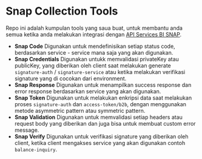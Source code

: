 # Snap Collection Tools

Repo ini adalah kumpulan tools yang saua buat, untuk membantu anda semua ketika anda melakukan integrasi dengan [API Services  BI SNAP](https://apidevportal.bi.go.id/snap/api-services).

- **Snap Code** Digunakan untuk mendefinisikan setiap status code, berdasarkan service - service mana saja yang akan digunakan.
- **Snap Credentials** Digunakan untukk memvalidasi privateKey atau publicKey, yang diberikan oleh client saat melakukan generate `signature-auth` / `signature-service` atau ketika melakukan verifikasi signature yang di cocokan dari environment.
- **Snap Response** Digunakan untuk menampilkan success response dan error response berdasarkan service yang akan digunakan.
- **Snap Token** Digunakan untuk melakukan enkripsi data saat melakukan proses `signature-auth` dan `access-token/b2b`, dengan menggunakan metode asymmetric pattern atau symmetric pattern.
- **Snap Validation** Digunakan untuk memvalidasi setiap headers atau request body yang diberikan dan juga bisa untuk membuat custom error message.
- **Snap Verify** Digunakan untuk verifikasi signature yang diberikan oleh client, ketika client mengakses service yang akan digunakan contoh `balance-inquiry`.